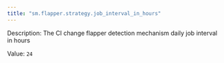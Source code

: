 ```yaml
---
title: "sm.flapper.strategy.job_interval_in_hours"
---
```


Description: The CI change flapper detection mechanism daily job interval in hours

Value: `24`